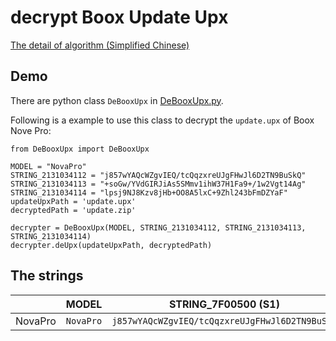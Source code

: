 # decrypt Boox Update Upx

[The detail of algorithm (Simplified Chinese)](algorithm-zh_cn.md)

## Demo

There are python class `DeBooxUpx` in [DeBooxUpx.py](DeBooxUpx.py).

Following is a example to use this class to decrypt the `update.upx` of Boox Nove Pro:

``` python3
from DeBooxUpx import DeBooxUpx

MODEL = "NovaPro" 
STRING_2131034112 = "j857wYAQcWZgvIEQ/tcQqzxreUJgFHwJl6D2TN9BuSkQ" 
STRING_2131034113 = "+soGw/YVdGIRJiAs5SMmv1ihW37H1Fa9+/1w2Vgt14Ag" 
STRING_2131034114 = "lpsj9NJ8Kzv8jHb+OO8A5lxC+9Zhl243bFmDZYaF" 
updateUpxPath = 'update.upx'
decryptedPath = 'update.zip'

decrypter = DeBooxUpx(MODEL, STRING_2131034112, STRING_2131034113, STRING_2131034114)
decrypter.deUpx(updateUpxPath, decryptedPath)
```

## The strings

|       |  MODEL  |            STRING_7F00500 (S1)               |               STRING_7F00501 (S2)            |           STRING_7F00501 (S3)            |
|-------|---------|----------------------------------------------|----------------------------------------------|------------------------------------------|
|NovaPro|`NovaPro`|`j857wYAQcWZgvIEQ/tcQqzxreUJgFHwJl6D2TN9BuSkQ`|`+soGw/YVdGIRJiAs5SMmv1ihW37H1Fa9+/1w2Vgt14Ag`|`lpsj9NJ8Kzv8jHb+OO8A5lxC+9Zhl243bFmDZYaF`|
